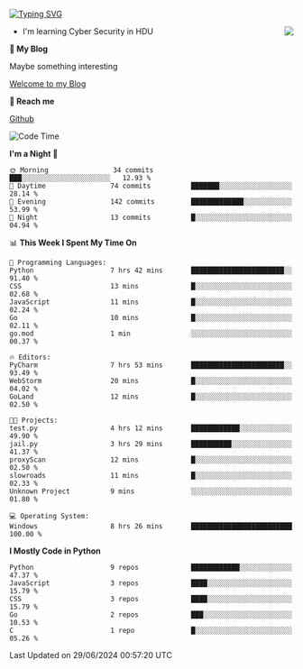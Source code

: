 [![Typing SVG](https://readme-typing-svg.herokuapp.com?font=Fira+Code&pause=1000&random=false&width=450&height=60&lines=Hello+%F0%9F%91%8B%F0%9F%8F%BB;I'm+JBNRZ)](https://git.io/typing-svg)

<a href="#">
  <img align="right" src="https://github-readme-stats.vercel.app/api?username=JBNRZ&show_icons=true&bg_color=15,f2f7fd,E0EAFC" />
</a>

- I'm learning Cyber Security in HDU

 **🌱 My Blog**

Maybe something interesting

[Welcome to my Blog](https://jbnrz.com.cn/)

 **💬 Reach me** 

[Github](https://github.com/JBNRZ)


<!--START_SECTION:waka-->
![Code Time](http://img.shields.io/badge/Code%20Time-564%20hrs%2026%20mins-blue)

**I'm a Night 🦉** 

```text
🌞 Morning                34 commits          ███░░░░░░░░░░░░░░░░░░░░░░   12.93 % 
🌆 Daytime                74 commits          ███████░░░░░░░░░░░░░░░░░░   28.14 % 
🌃 Evening                142 commits         █████████████░░░░░░░░░░░░   53.99 % 
🌙 Night                  13 commits          █░░░░░░░░░░░░░░░░░░░░░░░░   04.94 % 
```


📊 **This Week I Spent My Time On** 

```text
💬 Programming Languages: 
Python                   7 hrs 42 mins       ███████████████████████░░   91.40 % 
CSS                      13 mins             █░░░░░░░░░░░░░░░░░░░░░░░░   02.68 % 
JavaScript               11 mins             █░░░░░░░░░░░░░░░░░░░░░░░░   02.24 % 
Go                       10 mins             █░░░░░░░░░░░░░░░░░░░░░░░░   02.11 % 
go.mod                   1 min               ░░░░░░░░░░░░░░░░░░░░░░░░░   00.37 % 

🔥 Editors: 
PyCharm                  7 hrs 53 mins       ███████████████████████░░   93.49 % 
WebStorm                 20 mins             █░░░░░░░░░░░░░░░░░░░░░░░░   04.02 % 
GoLand                   12 mins             █░░░░░░░░░░░░░░░░░░░░░░░░   02.50 % 

🐱‍💻 Projects: 
test.py                  4 hrs 12 mins       ████████████░░░░░░░░░░░░░   49.90 % 
jail.py                  3 hrs 29 mins       ██████████░░░░░░░░░░░░░░░   41.37 % 
proxyScan                12 mins             █░░░░░░░░░░░░░░░░░░░░░░░░   02.50 % 
slowroads                11 mins             █░░░░░░░░░░░░░░░░░░░░░░░░   02.33 % 
Unknown Project          9 mins              ░░░░░░░░░░░░░░░░░░░░░░░░░   01.80 % 

💻 Operating System: 
Windows                  8 hrs 26 mins       █████████████████████████   100.00 % 
```

**I Mostly Code in Python** 

```text
Python                   9 repos             ████████████░░░░░░░░░░░░░   47.37 % 
JavaScript               3 repos             ████░░░░░░░░░░░░░░░░░░░░░   15.79 % 
CSS                      3 repos             ████░░░░░░░░░░░░░░░░░░░░░   15.79 % 
Go                       2 repos             ███░░░░░░░░░░░░░░░░░░░░░░   10.53 % 
C                        1 repo              █░░░░░░░░░░░░░░░░░░░░░░░░   05.26 % 
```




 Last Updated on 29/06/2024 00:57:20 UTC
<!--END_SECTION:waka-->
